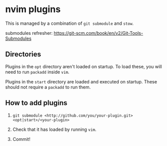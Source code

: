 # nvim plugins

This is managed by a combination of `git submodule` and `stow`.

submodules refresher: <https://git-scm.com/book/en/v2/Git-Tools-Submodules>

## Directories

Plugins in the `opt` directory aren't loaded on startup. To load these, you will
need to run `packadd` inside `vim`.

Plugins in the `start` directory are loaded and executed on startup. These
should not require a `packadd` to run them.

## How to add plugins

1. `git submodule <http://github.com/you/your-plugin.git>
   <opt|start>/<your-plugin>`

2. Check that it has loaded by running `vim`.

3. Commit!
